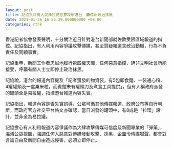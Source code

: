 ```yaml
---
layout: post
title: 記協批評有人混淆視聽惡意攻擊港台　籲停止政治抹黑
date: 2021-01-26 16:56:29.000000000 +08:00
categories: rthk
---
```


香港記者協會發表聲明，十分關注近日針對港台新聞部就佐敦受限區域報道的指控。記協指出，有人利用內容爭議攻擊傳媒，甚至質疑報道含政治動機，行為不負責任及罔顧事實。

記協重申，新聞工作者忠誠地履行第四權天職，任何惡意指控，絕非文明社會所能接受，呼籲有關人士立即停止政治抹黑。

記協說，港台的報道內容提及「記者獲發的物資袋，有5包即食麵、一袋通心粉、4罐罐頭及一盒粟米粒，而賓館未有罐頭刀及煮食工具提供」，但有人稱政府派發的罐頭全是易拉罐，指控港台報道內容失實。

記協指出，報道內容是否失實誤導，公眾可循其他傳媒報道、政府公布等自行判斷，而政府官方社交平台帖文亦確認，當日派發的罐頭中，有8成是「拉環」設計，並非全為易拉罐。

記協擔心有人利用報道內容爭議作為大肆攻擊傳媒可信度及新聞專業的「彈藥」，混淆公眾視聽，強調任何人惡意對傳媒發動攻擊、抹黑、企圖令傳媒噤聲，都會對言論自由及新聞自由造成侵害，必須立即停止。

